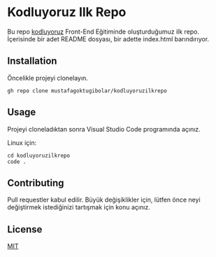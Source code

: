 # Kodluyoruz Ilk Repo

Bu repo [kodluyoruz](https://kodluyoruz.org/tr/kodluyoruz/) Front-End Eğitiminde oluşturduğumuz ilk repo. İçerisinde bir adet
README dosyası, bir adette index.html barındırıyor.

## Installation

Öncelikle projeyi clonelayın.
```
gh repo clone mustafagoktugibolar/kodluyoruzilkrepo
```

## Usage

Projeyi cloneladıktan sonra Visual Studio Code programında açınız.

Linux için:
```
cd kodluyoruzilkrepo
code .
```

## Contributing

Pull requestler kabul edilir. Büyük değişiklikler için, lütfen önce neyi değiştirmek
istediğinizi tartışmak için konu açınız.

## License

[MIT](https://opensource.org/licenses/MIT)